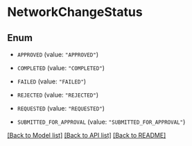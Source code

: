 # NetworkChangeStatus

## Enum


* `APPROVED` (value: `"APPROVED"`)

* `COMPLETED` (value: `"COMPLETED"`)

* `FAILED` (value: `"FAILED"`)

* `REJECTED` (value: `"REJECTED"`)

* `REQUESTED` (value: `"REQUESTED"`)

* `SUBMITTED_FOR_APPROVAL` (value: `"SUBMITTED_FOR_APPROVAL"`)


[[Back to Model list]](../README.md#documentation-for-models) [[Back to API list]](../README.md#documentation-for-api-endpoints) [[Back to README]](../README.md)


